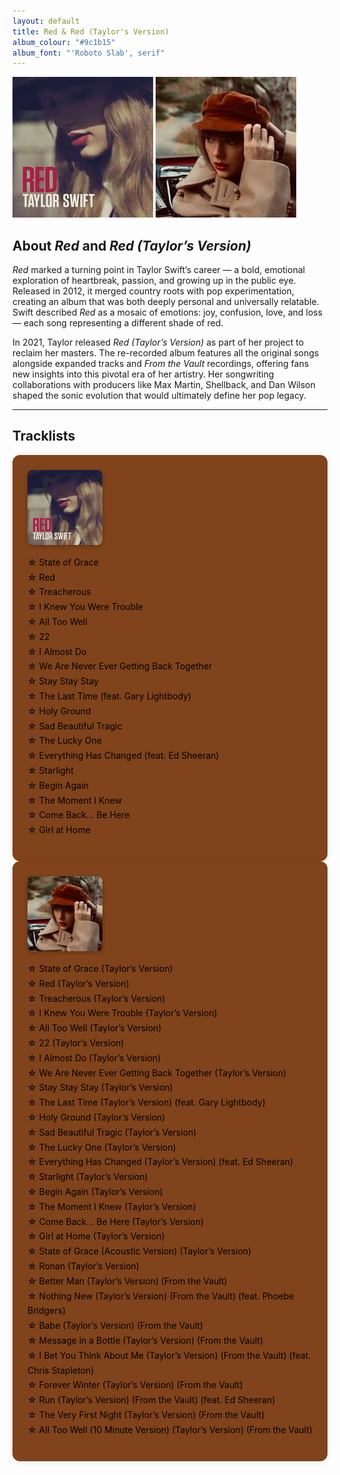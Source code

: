 ```yaml
--- 
layout: default
title: Red & Red (Taylor's Version)
album_colour: "#9c1b15"
album_font: "'Roboto Slab', serif"
---
```


![Red](../assets/images/red.jpg)
![Red TV album cover](../assets/images/red_tv.jpg)

## About *Red* and *Red (Taylor’s Version)*  

*Red* marked a turning point in Taylor Swift’s career — a bold, emotional exploration of heartbreak, passion, and growing up in the public eye. Released in 2012, it merged country roots with pop experimentation, creating an album that was both deeply personal and universally relatable. Swift described *Red* as a mosaic of emotions: joy, confusion, love, and loss — each song representing a different shade of red.  

In 2021, Taylor released *Red (Taylor’s Version)* as part of her project to reclaim her masters. The re-recorded album features all the original songs alongside expanded tracks and *From the Vault* recordings, offering fans new insights into this pivotal era of her artistry. Her songwriting collaborations with producers like Max Martin, Shellback, and Dan Wilson shaped the sonic evolution that would ultimately define her pop legacy.  

---

## Tracklists  

<div class="tracklists-container">
 
 <div class="tracklist">
   <div class="album-header">
 <img src="../assets/images/red.jpg" alt="Red album cover" class="mini-cover">
  <h3><em>Red (2012)</em></h3>
</div>
 <ul>
   <li>State of Grace</li>
   <li>Red</li>
   <li>Treacherous</li>
   <li>I Knew You Were Trouble</li>
   <li>All Too Well</li>
   <li>22</li>
   <li>I Almost Do</li>
   <li>We Are Never Ever Getting Back Together</li>
   <li>Stay Stay Stay</li>
   <li>The Last Time (feat. Gary Lightbody)</li>
   <li>Holy Ground</li>
   <li>Sad Beautiful Tragic</li>
   <li>The Lucky One</li>
   <li>Everything Has Changed (feat. Ed Sheeran)</li>
   <li>Starlight</li>
   <li>Begin Again</li>
   <li>The Moment I Knew</li>
   <li>Come Back... Be Here</li>
   <li>Girl at Home</li>
  </ul>
</div>

 <div class="tracklist">
 <div class="album-header">
 <img src="../assets/images/red_tv.jpg" alt="Red (Taylor's Version)" class="mini-cover">
   <h3><em>Red (Taylor’s Version) (2021)</em></h3>
 </div>
  <ul>
   <li>State of Grace (Taylor’s Version)</li>
   <li>Red (Taylor’s Version)</li>
   <li>Treacherous (Taylor’s Version)</li>
   <li>I Knew You Were Trouble (Taylor’s Version)</li>
   <li>All Too Well (Taylor’s Version)</li>
   <li>22 (Taylor’s Version)</li>
   <li>I Almost Do (Taylor’s Version)</li>
   <li>We Are Never Ever Getting Back Together (Taylor’s Version)</li>
   <li>Stay Stay Stay (Taylor’s Version)</li>
   <li>The Last Time (Taylor’s Version) (feat. Gary Lightbody)</li>
   <li>Holy Ground (Taylor’s Version)</li>
   <li>Sad Beautiful Tragic (Taylor’s Version)</li>
   <li>The Lucky One (Taylor’s Version)</li>
   <li>Everything Has Changed (Taylor’s Version) (feat. Ed Sheeran)</li>
   <li>Starlight (Taylor’s Version)</li>
   <li>Begin Again (Taylor’s Version)</li>
   <li>The Moment I Knew (Taylor’s Version)</li>
   <li>Come Back... Be Here (Taylor’s Version)</li>
   <li>Girl at Home (Taylor’s Version)</li>
   <li>State of Grace (Acoustic Version) (Taylor’s Version)</li>
   <li>Ronan (Taylor’s Version)</li>
   <li>Better Man (Taylor’s Version) (From the Vault)</li>
   <li>Nothing New (Taylor’s Version) (From the Vault) (feat. Phoebe Bridgers)</li>
   <li>Babe (Taylor’s Version) (From the Vault)</li>
   <li>Message in a Bottle (Taylor’s Version) (From the Vault)</li>
   <li>I Bet You Think About Me (Taylor’s Version) (From the Vault) (feat. Chris Stapleton)</li>
   <li>Forever Winter (Taylor’s Version) (From the Vault)</li>
   <li>Run (Taylor’s Version) (From the Vault) (feat. Ed Sheeran)</li>
   <li>The Very First Night (Taylor’s Version) (From the Vault)</li>
   <li>All Too Well (10 Minute Version) (Taylor’s Version) (From the Vault)</li>
  </ul>
 </div>
</div>


<style>
  .tracklist-container {
    display: flex;
    justify-content: space-between;
    flex-wrap: wrap;
    gap: 2rem;
    margin-top: 2rem;
  }
  
.tracklist {
  flex: 1;
  min-width: 300px;
  background-color: #80431b;
  padding: 1.5rem;
  border-radius: 12px;
  box-shadow: 0 2px 10px rgba(0,0,0,0.08);
}

 .album-header {
  display: flex;
  align-items: center;
  gap: 1rem;
  margin-bottom: 1rem;
}

.mini-cover {
  width: 120px;
  border-radius: 8px;
  box-shadow: 0 2px 6px rgba(0,0,0,0.25);
}

.tracklist h3 {
  margin: 0;
  color: #80431b;
  text-align: left;
}

.tracklist ul {
  list-style: none;
  padding-left: 0;
  line-height: 1.7;
  color: #000;
}

  .tracklist li::before {
    content: "☆ ";
    colour: #80431b;
  }
</style>
